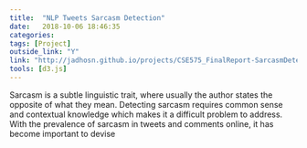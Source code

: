 ```yaml
---
title:  "NLP Tweets Sarcasm Detection"
date:   2018-10-06 18:46:35
categories:  
tags: [Project]
outside_link: "Y"
link: "http://jadhosn.github.io/projects/CSE575_FinalReport-SarcasmDetection.pdf"
tools: [d3.js]
---
```

Sarcasm is a subtle linguistic trait, where usually the author states the opposite of what they mean. Detecting sarcasm requires common sense and contextual knowledge which makes it a difficult problem to address. With the prevalence of sarcasm in tweets and comments online, it has become important to devise 